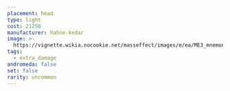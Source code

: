 ```yaml
---
placement: head
type: light
cost: 21250
manufacturer: hahne-kedar
image: >-
  https://vignette.wikia.nocookie.net/masseffect/images/e/ea/ME3_mnemonic_visor.png/revision/latest/scale-to-width-down/115?cb=20120312191649
tags:
  - extra_damage
andromeda: false
set: false
rarity: uncommon
---
```

